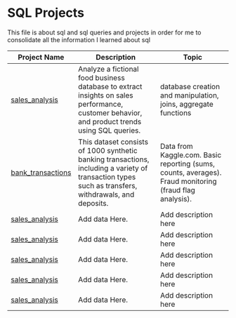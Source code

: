 # SQL Projects
This file is about sql and sql queries and projects in order for me to consolidate all the information I learned about sql


| Project Name   | Description | Topic |
|--------------  |-------------|-------|
| [sales_analysis](./sales_analysis) | Analyze a fictional food business database to extract insights on sales performance, customer behavior, and product trends using SQL queries. | database creation and manipulation, joins, aggregate functions |
| [bank_transactions](./bank_transactions) | This dataset consists of 1000 synthetic banking transactions, including a variety of transaction types such as transfers, withdrawals, and deposits.| Data from Kaggle.com. Basic reporting (sums, counts, averages). Fraud monitoring (fraud flag analysis). |
| [sales_analysis](./sales_analysis) | Add data Here. | Add description here |
| [sales_analysis](./sales_analysis) | Add data Here. | Add description here |
| [sales_analysis](./sales_analysis) | Add data Here. | Add description here |
| [sales_analysis](./sales_analysis) | Add data Here. | Add description here |
| [sales_analysis](./sales_analysis) | Add data Here. | Add description here |

